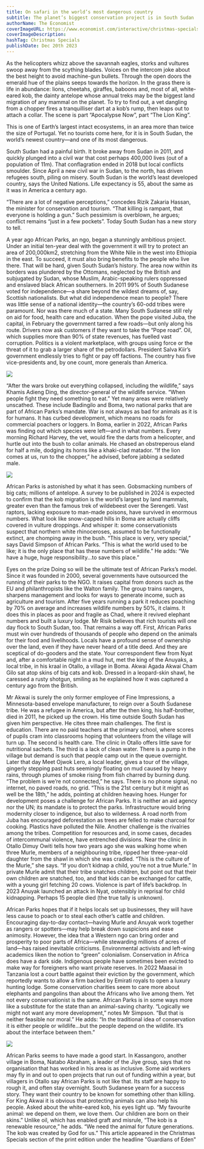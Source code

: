```yaml
---
title: On safari in the world’s most dangerous country
subtitle: The planet’s biggest conservation project is in South Sudan
authorName: The Economist
coverImageURL: https://www.economist.com/interactive/christmas-specials/2023/12/20/on-safari-in-the-worlds-most-dangerous-county/images/20231223_WOM967-Artboard_1.jpg
coverImageDescription:  
hashTag: Christmas Specials
publishDate: Dec 20th 2023
---
```


As the helicopters whizz above the savannah eagles, storks and vultures swoop away from the scything blades. Voices on the intercom joke about the best height to avoid machine-gun bullets. Through the open doors the emerald hue of the plains seeps towards the horizon. In the grass there is life in abundance: lions, cheetahs, giraffes, baboons and, most of all, white-eared kob, the dainty antelope whose annual treks may be the biggest land migration of any mammal on the planet. To try to find out, a vet dangling from a chopper fires a tranquilliser dart at a kob’s rump, then leaps out to attach a collar. The scene is part “Apocalypse Now”, part “The Lion King”.

This is one of Earth’s largest intact ecosystems, in an area more than twice the size of Portugal. Yet no tourists come here, for it is in South Sudan, the world’s newest country—and one of its most dangerous.

South Sudan had a painful birth. It broke away from Sudan in 2011, and quickly plunged into a civil war that cost perhaps 400,000 lives (out of a population of 11m). That conflagration ended in 2018 but local conflicts smoulder. Since April a new civil war in Sudan, to the north, has driven refugees south, piling on misery. South Sudan is the world’s least developed country, says the United Nations. Life expectancy is 55, about the same as it was in America a century ago.

“There are a lot of negative perceptions,” concedes Rizik Zakaria Hassan, the minister for conservation and tourism. “That killing is rampant, that everyone is holding a gun.” Such pessimism is overblown, he argues; conflict remains “just in a few pockets”. Today South Sudan has a new story to tell.

A year ago African Parks, an ngo, began a stunningly ambitious project. Under an initial ten-year deal with the government it will try to protect an area of 200,000km2, stretching from the White Nile in the west into Ethiopia in the east. To succeed, it must also bring benefits to the people who live there.
That will be hard, given South Sudan’s history. The area now within its borders was plundered by the Ottomans, neglected by the British and subjugated by Sudan, whose Muslim, Arabic-speaking rulers oppressed and enslaved black African southerners. In 2011 99% of South Sudanese voted for independence—a share beyond the wildest dreams of, say, Scottish nationalists.
But what did independence mean to people? There was little sense of a national identity—the country’s 60-odd tribes were paramount. Nor was there much of a state. Many South Sudanese still rely on aid for food, health care and education. When the pope visited Juba, the capital, in February the government tarred a few roads—but only along his route. Drivers now ask customers if they want to take the “Pope road”.
Oil, which supplies more than 90% of state revenues, has fuelled vast corruption. Politics is a violent marketplace, with groups using force or the threat of it to grab a larger share of the petrodollars. President Salva Kiir’s government endlessly tries to fight or pay off factions. The country has five vice-presidents and, by one count, more generals than America.

![](https://www.economist.com/interactive/christmas-specials/2023/12/20/on-safari-in-the-worlds-most-dangerous-county/processed-images/1424/20231223_XMP061_hq.jpg)

“After the wars broke out everything collapsed, including the wildlife,” says Khamis Adieng Ding, the director-general of the wildlife service. “When people fight they need something to eat.” Yet many areas were relatively unscathed. These include Badingilo and Boma, two national parks that are part of African Parks’s mandate. War is not always as bad for animals as it is for humans. It has curbed development, which means no roads for commercial poachers or loggers.
In Boma, earlier in 2022, African Parks was finding out which species were left—and in what numbers. Every morning Richard Harvey, the vet, would fire the darts from a helicopter, and hurtle out into the bush to collar animals. He chased an obstreperous eland for half a mile, dodging its horns like a khaki-clad matador. “If the lion comes at us, run to the chopper,” he advised, before jabbing a sedated male.

![](https://www.economist.com/interactive/christmas-specials/2023/12/20/on-safari-in-the-worlds-most-dangerous-county/images/20231223_WOM967-Artboard_1.jpg)

African Parks is astonished by what it has seen. Gobsmacking numbers of big cats; millions of antelope. A survey to be published in 2024 is expected to confirm that the kob migration is the world’s largest by land mammals, greater even than the famous trek of wildebeest over the Serengeti. Vast raptors, lacking exposure to man-made poisons, have survived in enormous numbers. What look like snow-capped hills in Boma are actually cliffs covered in vulture droppings. And whisper it: some conservationists suspect that northern white rhinoceroses, assumed to be functionally extinct, are chomping away in the bush.
“This place is very, very special,” says David Simpson of African Parks. “This is what the world used to be like; it is the only place that has these numbers of wildlife.” He adds: “We have a huge, huge responsibility...to save this place.”

Eyes on the prize
Doing so will be the ultimate test of African Parks’s model. Since it was founded in 2000, several governments have outsourced the running of their parks to the NGO. It raises capital from donors such as the EU and philanthropists like the Walton family. The group trains rangers, sharpens management and looks for ways to generate income, such as agriculture and tourism. After five years running a park it reduces poaching by 70% on average and increases wildlife numbers by 50%, it claims. It does this in places as poor and fragile as Chad, where it revived elephant numbers and built a luxury lodge. Mr Risik believes that rich tourists will one day flock to South Sudan, too.
That remains a way off. First, African Parks must win over hundreds of thousands of people who depend on the animals for their food and livelihoods. Locals have a profound sense of ownership over the land, even if they have never heard of a title deed. And they are sceptical of do-gooders and the state.
Your correspondent flew from Nyat and, after a comfortable night in a mud hut, met the king of the Anuyaks, a local tribe, in his kraal in Otallo, a village in Boma. Akwai Agada Akwai Cham Gilo sat atop skins of big cats and kob. Dressed in a leopard-skin shawl, he caressed a rusty shotgun, smiling as he explained how it was captured a century ago from the British.

Mr Akwai is surely the only former employee of Fine Impressions, a Minnesota-based envelope manufacturer, to reign over a South Sudanese tribe. He was a refugee in America, but after the then king, his half-brother, died in 2011, he picked up the crown.
His time outside South Sudan has given him perspective. He cites three main challenges. The first is education. There are no paid teachers at the primary school, where scores of pupils cram into classrooms hoping that volunteers from the village will turn up. The second is health care. The clinic in Otallo offers little save for nutritional sachets. The third is a lack of clean water. There is a pump in the village but demand is such that people camp out in the queue overnight.
Later that day Meet Ojwok Lero, a local leader, gives a tour of the village, gingerly stepping past huts seemingly floating on mud caused by heavy rains, through plumes of smoke rising from fish charred by burning dung. “The problem is we’re not connected,” he says. There is no phone signal, no internet, no paved roads, no grid. “This is the 21st century but it might as well be the 18th,” he adds, pointing at children heaving hoes.
Hunger for development poses a challenge for African Parks. It is neither an aid agency nor the UN; its mandate is to protect the parks. Infrastructure would bring modernity closer to indigence, but also to wilderness. A road north from Juba has encouraged deforestation as trees are felled to make charcoal for cooking. Plastics have polluted the Nile.
Another challenge is the rivalries among the tribes. Competition for resources and, in some cases, decades of intercommunal violence, have entrenched divisions. Near the clinic in Otallo Dimuy Owiti tells how two years ago she was walking home when three Murle, members of a neighbouring tribe, ripped her three-year-old daughter from the shawl in which she was cradled. “This is the culture of the Murle,” she says. “If you don’t kidnap a child, you’re not a true Murle.”
In private Murle admit that their tribe snatches children, but point out that their own children are snatched, too, and that kids can be exchanged for cattle, with a young girl fetching 20 cows. Violence is part of life’s backdrop. In 2023 Anuyak launched an attack in Nyat, ostensibly in reprisal for child kidnapping. Perhaps 15 people died (the true tally is unknown).

African Parks hopes that if it helps locals set up businesses, they will have less cause to poach or to steal each other’s cattle and children. Encouraging day-to-day contact—having Murle and Anuyak work together as rangers or spotters—may help break down suspicions and ease animosity.
However, the idea that a Western ngo can bring order and prosperity to poor parts of Africa—while stewarding millions of acres of land—has raised inevitable criticisms. Environmental activists and left-wing academics liken the notion to “green” colonialism.
Conservation in Africa does have a dark side. Indigenous people have sometimes been evicted to make way for foreigners who want private reserves. In 2022 Maasai in Tanzania lost a court battle against their eviction by the government, which reportedly wants to allow a firm backed by Emirati royals to open a lux­ury hunting lodge. Some conservation charities seem to care more about elephants and pangolins than about the Africans who live among them.
Yet not every conservationist is the same. African Parks is in some ways more like a substitute for the state than an animal-saving charity. “Logically we might not want any more development,” notes Mr Simpson. “But that is neither feasible nor moral.” He adds: “In the traditional idea of conservation it is either people or wildlife…but the people depend on the wildlife. It’s about the interface between them.”

![](https://www.economist.com/interactive/christmas-specials/2023/12/20/on-safari-in-the-worlds-most-dangerous-county/processed-images/1424/20231223_XMP064_hq.jpg)

African Parks seems to have made a good start. In Kassangoro, another village in Boma, Natabo Abraham, a leader of the Jiye group, says that no organisation that has worked in his area is as inclusive. Some aid workers may fly in and out to open projects that run out of funding within a year, but villagers in Otallo say African Parks is not like that. Its staff are happy to rough it, and often stay overnight.
South Sudanese yearn for a success story. They want their country to be known for something other than killing. For King Akwai it is obvious that protecting animals can also help his people. Asked about the white-eared kob, his eyes light up. “My favourite animal: we depend on them, we love them. Our children are born on their skins.” Unlike oil, which has enabled graft and misrule, “The kob is a renewable resource,” he adds. “We need the animal for future generations. The kob was created by God for us.”
This article appeared in the Christmas Specials section of the print edition under the headline "Guardians of Eden"